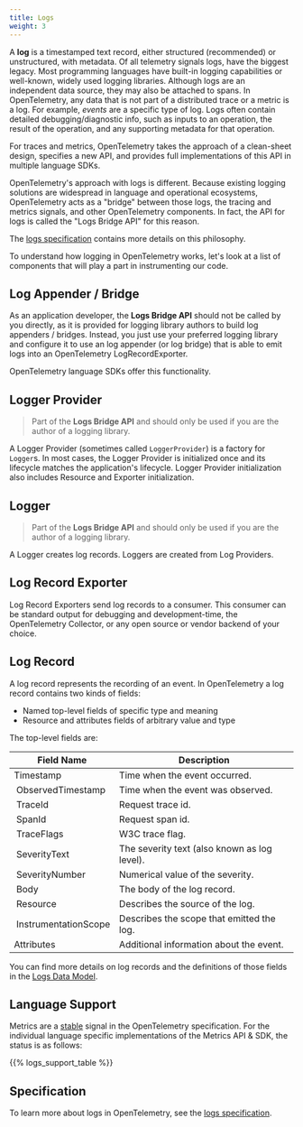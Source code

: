 ```yaml
---
title: Logs
weight: 3
---
```


A **log** is a timestamped text record, either structured (recommended) or
unstructured, with metadata. Of all telemetry signals logs, have the
biggest legacy. Most programming languages have built-in logging capabilities or
well-known, widely used logging libraries. Although logs are an independent data
source, they may also be attached to spans. In OpenTelemetry, any data that is
not part of a distributed trace or a metric is a log. For example, _events_ are
a specific type of log. Logs often contain detailed debugging/diagnostic info,
such as inputs to an operation, the result of the operation, and any supporting
metadata for that operation.

For traces and metrics, OpenTelemetry takes the approach of a clean-sheet design,
specifies a new API, and provides full implementations of this API in multiple
language SDKs.

OpenTelemetry's approach with logs is different. Because existing logging solutions
are widespread in language and operational ecosystems, OpenTelemetry acts as a
"bridge" between those logs, the tracing and metrics signals, and other OpenTelemetry
components. In fact, the API for logs is called the "Logs Bridge API" for this reason.

The [logs specification][] contains more details on this philosophy.

To understand how logging in OpenTelemetry works, let's look at a list of
components that will play a part in instrumenting our code.

## Log Appender / Bridge

As an application developer, the **Logs Bridge API** should not be called by
you directly, as it is provided for logging library authors to build log
appenders / bridges. Instead, you just use your preferred logging library
and configure it to use an log appender (or log bridge) that is able to emit
logs into an OpenTelemetry LogRecordExporter.

OpenTelemetry language SDKs offer this functionality.

## Logger Provider

> Part of the **Logs Bridge API** and should only be used if you are the author
> of a logging library.

A Logger Provider (sometimes called `LoggerProvider`) is a factory for
`Logger`s. In most cases, the Logger Provider is initialized once and its
lifecycle matches the application's lifecycle. Logger Provider initialization
also includes Resource and Exporter initialization.

## Logger

> Part of the **Logs Bridge API** and should only be used if you are the author
> of a logging library.

A Logger creates log records. Loggers are created from Log Providers.

## Log Record Exporter

Log Record Exporters send log records to a consumer. This consumer can be
standard output for debugging and development-time, the OpenTelemetry Collector,
or any open source or vendor backend of your choice.

## Log Record

A log record represents the recording of an event. In OpenTelemetry a log record
contains two kinds of fields:

- Named top-level fields of specific type and meaning
- Resource and attributes fields of arbitrary value and type

The top-level fields are:

| Field Name            | Description                                  |
| --------------------- | -------------------------------------------- |
| Timestamp             | Time when the event occurred.                |
|  ObservedTimestamp    | Time when the event was observed.            |
|  TraceId              | Request trace id.                            |
|  SpanId               | Request span id.                             |
|  TraceFlags           | W3C trace flag.                              |
|  SeverityText         | The severity text (also known as log level). |
|  SeverityNumber       | Numerical value of the severity.             |
|  Body                 | The body of the log record.                  |
|  Resource             | Describes the source of the log.             |
|  InstrumentationScope | Describes the scope that emitted the log.    |
| Attributes            | Additional information about the event.      |

You can find more details on log records and the definitions of those fields in
the
[Logs Data Model](https://opentelemetry.io/docs/specs/otel/logs/data-model/).

## Language Support

Metrics are a [stable](/docs/specs/otel/versioning-and-stability/#stable) signal
in the OpenTelemetry specification. For the individual language specific
implementations of the Metrics API & SDK, the status is as follows:

{{% logs_support_table %}}

## Specification

To learn more about logs in OpenTelemetry, see the [logs specification][].

[logs specification]: /docs/specs/otel/overview/#log-signal
